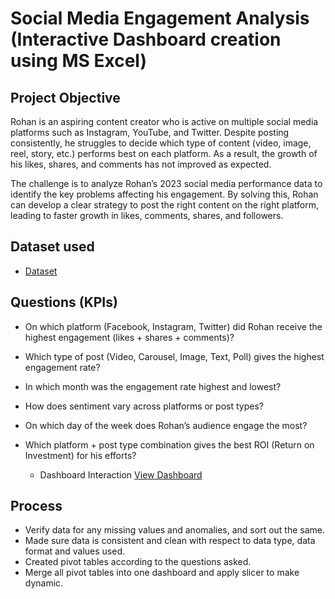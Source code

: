 # Social Media Engagement Analysis (Interactive Dashboard creation using MS Excel)
## Project Objective
Rohan is an aspiring content creator who is active on multiple social media platforms such as Instagram, YouTube, and Twitter. Despite posting consistently, he struggles to decide which type of content (video, image, reel, story, etc.) performs best on each platform. As a result, the growth of his likes, shares, and comments has not improved as expected.

The challenge is to analyze Rohan’s 2023 social media performance data to identify the key problems affecting his engagement. By solving this, Rohan can develop a clear strategy to post the right content on the right platform, leading to faster growth in likes, comments, shares, and followers.

## Dataset used
- <a href="https://github.com/Saiyam2004/Data-Analysis-Dashboard-Project-2/blob/main/Social%20Media%20Engagement.xlsx">Dataset</a>

## Questions (KPIs)
- On which platform (Facebook, Instagram, Twitter) did Rohan receive the highest engagement (likes + shares + comments)?
- Which type of post (Video, Carousel, Image, Text, Poll) gives the highest engagement rate?
- In which month was the engagement rate highest and lowest?
- How does sentiment vary across platforms or post types?
- On which day of the week does Rohan’s audience engage the most?
- Which platform + post type combination gives the best ROI (Return on Investment) for his efforts?

  - Dashboard Interaction <a href="">View Dashboard</a>

## Process
- Verify data for any missing values and anomalies, and sort out the same.
- Made sure data is consistent and clean with respect to data type, data format and values used.
- Created pivot tables according to the questions asked.
- Merge all pivot tables into one dashboard and apply slicer to make dynamic.


